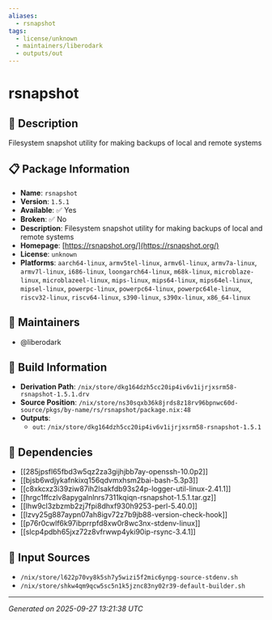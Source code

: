 ```yaml
---
aliases:
  - rsnapshot
tags:
  - license/unknown
  - maintainers/liberodark
  - outputs/out
---
```


# rsnapshot

## 📝 Description

Filesystem snapshot utility for making backups of local and remote systems

## 📋 Package Information

- **Name**: `rsnapshot`
- **Version**: `1.5.1`
- **Available**: ✅ Yes
- **Broken**: ✅ No
- **Description**: Filesystem snapshot utility for making backups of local and remote systems
- **Homepage**: [https://rsnapshot.org/](https://rsnapshot.org/)
- **License**: `unknown`
- **Platforms**: `aarch64-linux`, `armv5tel-linux`, `armv6l-linux`, `armv7a-linux`, `armv7l-linux`, `i686-linux`, `loongarch64-linux`, `m68k-linux`, `microblaze-linux`, `microblazeel-linux`, `mips-linux`, `mips64-linux`, `mips64el-linux`, `mipsel-linux`, `powerpc-linux`, `powerpc64-linux`, `powerpc64le-linux`, `riscv32-linux`, `riscv64-linux`, `s390-linux`, `s390x-linux`, `x86_64-linux`
## 👥 Maintainers

- @liberodark


## 🔧 Build Information

- **Derivation Path**: `/nix/store/dkg164dzh5cc20ip4iv6v1ijrjxsrm58-rsnapshot-1.5.1.drv`
- **Source Position**: `/nix/store/ns30sqxb36k8jrds8z18rv96bpnwc60d-source/pkgs/by-name/rs/rsnapshot/package.nix:48`
- **Outputs**:
  - `out`:  `/nix/store/dkg164dzh5cc20ip4iv6v1ijrjxsrm58-rsnapshot-1.5.1`

## 🔗 Dependencies

- [[285jpsfl65fbd3w5qz2za3gijhjbb7ay-openssh-10.0p2]]
- [[bjsb6wdjykafnkixq156qdvmxhsm2bai-bash-5.3p3]]
- [[c8xkcxz3i39ziw87ih2lsakfdb93s24p-logger-util-linux-2.41.1]]
- [[hrgc1ffczlv8apygalnlnrs7311kqiqn-rsnapshot-1.5.1.tar.gz]]
- [[lhw9cl3zbzmb2zj7fpi8dhxf930h9253-perl-5.40.0]]
- [[lzvy25g887aypn07ah8igv72z7b9jb88-version-check-hook]]
- [[p76r0cwlf6k97ibprrpfd8xw0r8wc3nx-stdenv-linux]]
- [[slcp4pdbh65jxz72z8vfrwwp4yki90ip-rsync-3.4.1]]

## 📁 Input Sources

- `/nix/store/l622p70vy8k5sh7y5wizi5f2mic6ynpg-source-stdenv.sh`
- `/nix/store/shkw4qm9qcw5sc5n1k5jznc83ny02r39-default-builder.sh`

---
*Generated on 2025-09-27 13:21:38 UTC*
